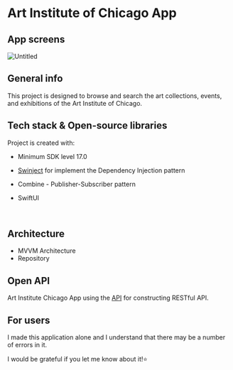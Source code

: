 # Art Institute of Chicago App
## App screens
![Untitled](https://github.com/AlexandraGromova/Art_Institute_Chicago/assets/75542410/478e6551-bbe6-4f78-b97b-b8249dfc35cf)
## General info
This project is designed to browse and search the art collections, events, and exhibitions of the Art Institute of Chicago.

## Tech stack & Open-source libraries
Project is created with:

- Minimum SDK level 17.0 
- [Swinject](https://github.com/Swinject/Swinject) for implement the Dependency Injection pattern
- Combine - Publisher-Subscriber pattern
- SwiftUI

  <br>

## Architecture
- MVVM Architecture
- Repository

## Open API
Art Institute Chicago App using the [API](http://api.artic.edu) for constructing RESTful API.

 ## For users
I made this application alone and I understand that there may be a number of errors in it.
  
I would be grateful if you let me know about it!⭐

